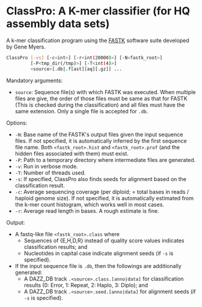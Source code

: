 # ClassPro: A K-mer classifier (for HQ assembly data sets)

A k-mer classification program using the [FASTK](https://github.com/thegenemyers/FASTK) software suite developed by Gene Myers.

```bash
ClassPro [-vs] [-c<int>] [-r<int(20000)>] [-N<fastk_root>]
         [-P<tmp_dir(/tmp)>] [-T<int(4)>]
         <source>[.db|.f[ast][aq][.gz]] ...
```

Mandatory arguments:

- `source`: Sequence file(s) with which FASTK was executed. When multiple files are give, the order of those files must be same as that for FASTK (This is checked during the classification) and all files must have the same extension. Only a single file is accepted for `.db`.

Options:

- `-N`: Base name of the FASTK's output files given the input sequence files. If not specified, it is automatically inferred by the first sequence file name. Both `<fastk_root>.hist` and `<fastk_root>.prof` (and the hidden files associated with them) must exist.
- `-P`: Path to a temporary directory where intermediate files are generated.
- `-v`: Run in verbose mode.
- `-T`: Number of threads used.
- `-s`: If specified, ClassPro also finds seeds for alignment based on the classification result.
- `-c`: Average sequencing coverage (per diploid; = total bases in reads / haploid genome size). If not specified, it is automatically estimated from the k-mer count histogram, which works well in most cases.
- `-r`: Average read length in bases. A rough estimate is fine.

Output:

- A fastq-like file `<fastk_root>.class` where
  - Sequences of {E,H,D,R} instead of quality score values indicates classification results; and
  - Nucleotides in capital case indicate alignment seeds (if `-s` is specified).
- If the input sequence file is `.db`, then the followings are additionally generated:
  - A DAZZ_DB track `.<source>.class.[anno|data]` for classification results (0: Error, 1: Repeat, 2: Haplo, 3: Diplo); and
  - A DAZZ_DB track `.<source>.seed.[anno|data]` for alignment seeds (if `-s` is specified).
